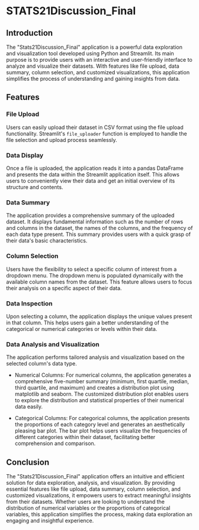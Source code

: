 # STATS21Discussion_Final

## Introduction
The "Stats21Discussion_Final" application is a powerful data exploration and visualization tool developed using Python and Streamlit. Its main purpose is to provide users with an interactive and user-friendly interface to analyze and visualize their datasets. With features like file upload, data summary, column selection, and customized visualizations, this application simplifies the process of understanding and gaining insights from data.

## Features

### File Upload
Users can easily upload their dataset in CSV format using the file upload functionality. Streamlit's `file_uploader` function is employed to handle the file selection and upload process seamlessly.

### Data Display
Once a file is uploaded, the application reads it into a pandas DataFrame and presents the data within the Streamlit application itself. This allows users to conveniently view their data and get an initial overview of its structure and contents.

### Data Summary
The application provides a comprehensive summary of the uploaded dataset. It displays fundamental information such as the number of rows and columns in the dataset, the names of the columns, and the frequency of each data type present. This summary provides users with a quick grasp of their data's basic characteristics.

### Column Selection
Users have the flexibility to select a specific column of interest from a dropdown menu. The dropdown menu is populated dynamically with the available column names from the dataset. This feature allows users to focus their analysis on a specific aspect of their data.

### Data Inspection
Upon selecting a column, the application displays the unique values present in that column. This helps users gain a better understanding of the categorical or numerical categories or levels within their data.

### Data Analysis and Visualization
The application performs tailored analysis and visualization based on the selected column's data type.

- Numerical Columns: For numerical columns, the application generates a comprehensive five-number summary (minimum, first quartile, median, third quartile, and maximum) and creates a distribution plot using matplotlib and seaborn. The customized distribution plot enables users to explore the distribution and statistical properties of their numerical data easily.

- Categorical Columns: For categorical columns, the application presents the proportions of each category level and generates an aesthetically pleasing bar plot. The bar plot helps users visualize the frequencies of different categories within their dataset, facilitating better comprehension and comparison.

## Conclusion
The "Stats21Discussion_Final" application offers an intuitive and efficient solution for data exploration, analysis, and visualization. By providing essential features like file upload, data summary, column selection, and customized visualizations, it empowers users to extract meaningful insights from their datasets. Whether users are looking to understand the distribution of numerical variables or the proportions of categorical variables, this application simplifies the process, making data exploration an engaging and insightful experience.

